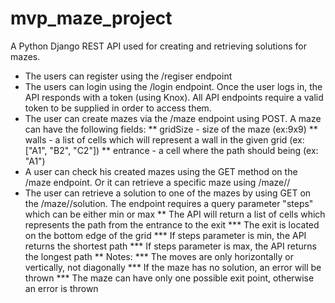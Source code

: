 # mvp_maze_project
A Python Django REST API used for creating and retrieving solutions for mazes.

* The users can register using the /regiser endpoint
* The users can login using the /login endpoint. Once the user logs in, the API responds with a token (using Knox). All API endpoints require a valid token to be supplied in order to access them.
* The user can create mazes via the /maze endpoint using POST. A maze can have the following fields:
** gridSize - size of the maze (ex:9x9)
** walls - a list of cells which will represent a wall in the given grid (ex: ["A1", "B2", "C2"])
** entrance - a cell where the path should being (ex: "A1")
* A user can check his created mazes using the GET method on the /maze endpoint. Or it can retrieve a specific maze using /maze/<mazeId>/
* The user can retrieve a solution to one of the mazes by using GET on the /maze/<mazeId>/solution. The endpoint requires a query parameter "steps" which can be either min or max
** The API will return a list of cells which represents the path from the entrance to the exit
*** The exit is located on the bottom edge of the grid
*** If steps parameter is min, the API returns the shortest path
*** If steps parameter is max, the API returns the longest path
** Notes:
*** The moves are only horizontally or vertically, not diagonally
*** If the maze has no solution, an error will be thrown
*** The maze can have only one possible exit point, otherwise an error is thrown

